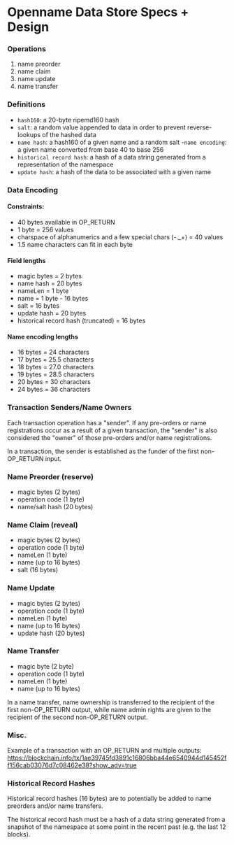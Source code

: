 Openname Data Store Specs + Design
==========

### Operations

1. name preorder
2. name claim
3. name update
4. name transfer

### Definitions

- `hash160`: a 20-byte ripemd160 hash
- `salt`: a random value appended to data in order to prevent reverse-lookups of the hashed data
- `name hash`: a hash160 of a given name and a random salt
-`name encoding`: a given name converted from base 40 to base 256
- `historical record hash`: a hash of a data string generated from a representation of the namespace
- `update hash`: a hash of the data to be associated with a given name

### Data Encoding

#### Constraints:

- 40 bytes available in OP_RETURN
- 1 byte = 256 values
- charspace of alphanumerics and a few special chars (-._+) = 40 values
- 1.5 name characters can fit in each byte

#### Field lengths

- magic bytes = 2 bytes
- name hash = 20 bytes
- nameLen = 1 byte
- name = 1 byte - 16 bytes
- salt = 16 bytes
- update hash = 20 bytes
- historical record hash (truncated) = 16 bytes

#### Name encoding lengths

- 16 bytes = 24 characters
- 17 bytes = 25.5 characters
- 18 bytes = 27.0 characters
- 19 bytes = 28.5 characters
- 20 bytes = 30 characters
- 24 bytes = 36 characters

### Transaction Senders/Name Owners

Each transaction operation has a "sender". If any pre-orders or name registrations occur as a result of a given transaction, the "sender" is also considered the "owner" of those pre-orders and/or name registrations.

In a transaction, the sender is established as the funder of the first non-OP_RETURN input.

### Name Preorder (reserve)

- magic bytes (2 bytes)
- operation code (1 byte)
- name/salt hash (20 bytes)

### Name Claim (reveal)

- magic bytes (2 bytes)
- operation code (1 byte)
- nameLen (1 byte)
- name (up to 16 bytes)
- salt (16 bytes)

### Name Update

- magic bytes (2 bytes)
- operation code (1 byte)
- nameLen (1 byte)
- name (up to 16 bytes)
- update hash (20 bytes)

### Name Transfer

- magic byte (2 byte)
- operation code (1 byte)
- nameLen (1 byte)
- name (up to 16 bytes)

In a name transfer, name ownership is transferred to the recipient of the first non-OP_RETURN output, while name admin rights are given to the recipient of the second non-OP_RETURN output.

### Misc.

Example of a transaction with an OP\_RETURN and multiple outputs:
https://blockchain.info/tx/1ae39745fd3891c16806bba44e6540944d145452ff156cab03076d7c08462e38?show_adv=true

### Historical Record Hashes

Historical record hashes (16 bytes) are to potentially be added to name preorders and/or name transfers.

The historical record hash must be a hash of a data string generated from a snapshot of the namespace at some point in the recent past (e.g. the last 12 blocks).

